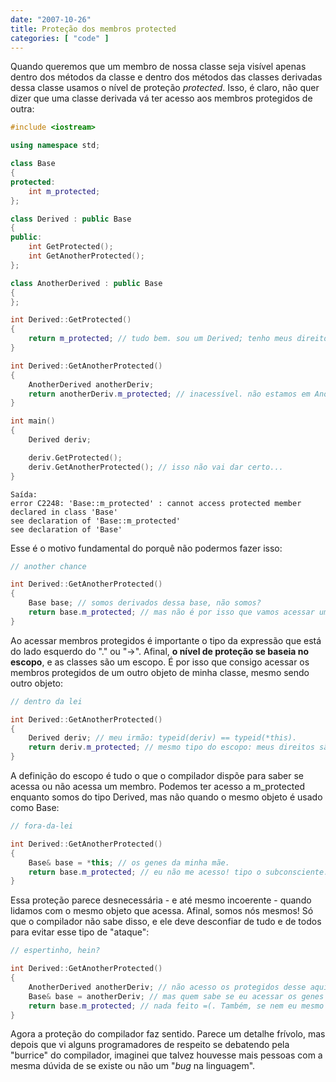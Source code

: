 ```yaml
---
date: "2007-10-26"
title: Proteção dos membros protected
categories: [ "code" ]
---
```

Quando queremos que um membro de nossa classe seja visível apenas dentro dos métodos da classe e dentro dos métodos das classes derivadas dessa classe usamos o nível de proteção _protected_. Isso, é claro, não quer dizer que uma classe derivada vá ter acesso aos membros protegidos de outra:

```cpp
#include <iostream>

using namespace std;

class Base
{
protected:
	int m_protected;
};

class Derived : public Base
{
public:
	int GetProtected();
	int GetAnotherProtected();
};

class AnotherDerived : public Base
{
};

int Derived::GetProtected()
{
	return m_protected; // tudo bem. sou um Derived; tenho meus direitos!
}

int Derived::GetAnotherProtected()
{
	AnotherDerived anotherDeriv;
	return anotherDeriv.m_protected; // inacessível. não estamos em AnotherDerived!
}

int main()
{
	Derived deriv;

	deriv.GetProtected();
	deriv.GetAnotherProtected(); // isso não vai dar certo...
} 

```

    
    Saída:
    error C2248: 'Base::m_protected' : cannot access protected member declared in class 'Base'
    see declaration of 'Base::m_protected'
    see declaration of 'Base'

Esse é o motivo fundamental do porquê não podermos fazer isso:

```cpp
// another chance

int Derived::GetAnotherProtected()
{
	Base base; // somos derivados dessa base, não somos?
	return base.m_protected; // mas não é por isso que vamos acessar um membro protegido de boa.
} 

```

Ao acessar membros protegidos é importante o tipo da expressão que está do lado esquerdo do "." ou "->". Afinal, **o nível de proteção se baseia no escopo**, e as classes são um escopo. É por isso que consigo acessar os membros protegidos de um outro objeto de minha classe, mesmo sendo outro objeto:

```cpp
// dentro da lei

int Derived::GetAnotherProtected()
{
	Derived deriv; // meu irmão: typeid(deriv) == typeid(*this).
	return deriv.m_protected; // mesmo tipo do escopo: meus direitos são preservados
} 

```

A definição do escopo é tudo o que o compilador dispõe para saber se acessa ou não acessa um membro. Podemos ter acesso a m_protected enquanto somos do tipo Derived, mas não quando o mesmo objeto é usado como Base:

```cpp
// fora-da-lei

int Derived::GetAnotherProtected()
{
	Base& base = *this; // os genes da minha mãe.
	return base.m_protected; // eu não me acesso! tipo o subconsciente...
} 

```

Essa proteção parece desnecessária - e até mesmo incoerente - quando lidamos com o mesmo objeto que acessa. Afinal, somos nós mesmos! Só que o compilador não sabe disso, e ele deve desconfiar de tudo e de todos para evitar esse tipo de "ataque":

```cpp
// espertinho, hein?

int Derived::GetAnotherProtected()
{
	AnotherDerived anotherDeriv; // não acesso os protegidos desse aqui...
	Base& base = anotherDeriv; // mas quem sabe se eu acessar os genes da minha mãe?
	return base.m_protected; // nada feito =(. Também, se nem eu mesmo consegui me acessar...
} 

```

Agora a proteção do compilador faz sentido. Parece um detalhe frívolo, mas depois que vi alguns programadores de respeito se debatendo pela "burrice" do compilador, imaginei que talvez houvesse mais pessoas com a mesma dúvida de se existe ou não um "_bug_ na linguagem".
